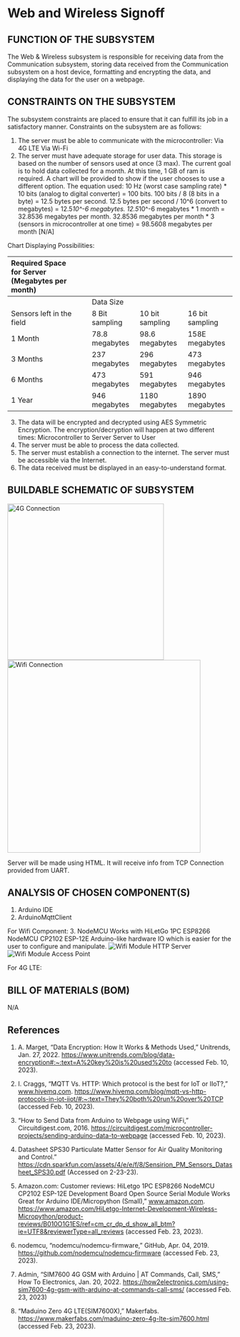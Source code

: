 # Web and Wireless Signoff
## FUNCTION OF THE SUBSYSTEM

The Web & Wireless subsystem is responsible for receiving data from the Communication subsystem, storing data received from the Communication subsystem on a host device, formatting and encrypting the data, and displaying the data for the user on a webpage.

## CONSTRAINTS ON THE SUBSYSTEM

The subsystem constraints are placed to ensure that it can fulfill its job in a satisfactory manner. Constraints on the subsystem are as follows:
1. The server must be able to communicate with the microcontroller:
Via 4G LTE
Via Wi-Fi
2. The server must have adequate storage for user data. This storage is based on the number of sensors used at once (3 max). The current goal is to hold data collected for a month. At this time, 1 GB of ram is required. A chart will be provided to show if the user chooses to use a different option. 
The equation used: 10 Hz (worst case sampling rate) * 10 bits (analog to digital converter) = 100 bits. 100 bits / 8 (8 bits in a byte) = 12.5 bytes per second. 12.5 bytes per second / 10^6 (convert to megabytes) = 12.5*10^-6 megabytes. 12.5*10^-6 megabytes * 1 month = 32.8536 megabytes per month. 32.8536 megabytes per month * 3 (sensors in microcontroller at one time) = 98.5608  megabytes per month [N/A]

Chart Displaying Possibilities:

|Required Space for Server (Megabytes per month)| | | | |
|:----|:----|:----|:----|:----|
| | |Data Size| | |
|Sensors left in the field| |8 Bit sampling|10 bit sampling|16 bit sampling|
|1 Month| |78.8 megabytes|98.6 megabytes|158E megabytes|
|3 Months| |237 megabytes|296 megabytes|473 megabytes|
|6 Months| |473 megabytes|591 megabytes|946 megabytes|
|1 Year| |946 megabytes|1180 megabytes|1890 megabytes|



3. The data will be encrypted and decrypted using AES Symmetric Encryption. The encryption/decryption will happen at two different times:
Microcontroller to Server
Server to User
4. The server must be able to process the data collected.
5. The server must establish a connection to the internet. The server must be accessible via the Internet.
6. The data received must be displayed in an easy-to-understand format.



## BUILDABLE SCHEMATIC OF SUBSYSTEM

<img width="350" alt="4G Connection" src="https://user-images.githubusercontent.com/110966922/219462337-5e72409b-17d1-4c59-8d68-eab86c8fda1f.png">
<img width="432" alt="Wifi Connection" src="https://user-images.githubusercontent.com/110966922/219462340-b16763c0-cbe4-4803-ba0f-be77fbb212e4.png">


Server will be made using HTML. It will receive info from TCP Connection provided from UART. 

## ANALYSIS OF CHOSEN COMPONENT(S)

1. Arduino IDE
2. ArduinoMqttClient

For Wifi Component:
3. NodeMCU
Works with HiLetGo 1PC ESP8266 NodeMCU CP2102 ESP-12E
Arduino-like hardware IO which is easier for the user to configure and manipulate. 
![Wifi Module HTTP Server](https://user-images.githubusercontent.com/110966922/221247686-2bc1a8b8-0a40-409c-804d-ef23eedf323f.png)
![Wifi Module Access Point](https://user-images.githubusercontent.com/110966922/221247710-097123f8-785a-4ec7-b119-68a5eb4fa8a0.png)


For 4G LTE:


## BILL OF MATERIALS (BOM)

N/A

## References
1. A. Marget, “Data Encryption: How It Works & Methods Used,” Unitrends, Jan. 27, 2022. https://www.unitrends.com/blog/data-encryption#:~:text=A%20key%20is%20used%20to (accessed Feb. 10, 2023).
‌
2. I. Craggs, “MQTT Vs. HTTP: Which protocol is the best for IoT or IIoT?,” www.hivemq.com. https://www.hivemq.com/blog/mqtt-vs-http-protocols-in-iot-iiot/#:~:text=They%20both%20run%20over%20TCP (accessed Feb. 10, 2023).
‌
3. “How to Send Data from Arduino to Webpage using WiFi,” Circuitdigest.com, 2016. https://circuitdigest.com/microcontroller-projects/sending-arduino-data-to-webpage (accessed Feb. 10, 2023).
‌
4. Datasheet SPS30 Particulate Matter Sensor for Air Quality Monitoring and Control.” https://cdn.sparkfun.com/assets/4/e/e/f/8/Sensirion_PM_Sensors_Datasheet_SPS30.pdf (Accessed on 2-23-23).

5. Amazon.com: Customer reviews: HiLetgo 1PC ESP8266 NodeMCU CP2102 ESP-12E Development Board Open Source Serial Module Works Great for Arduino IDE/Micropython (Small),” www.amazon.com. https://www.amazon.com/HiLetgo-Internet-Development-Wireless-Micropython/product-reviews/B010O1G1ES/ref=cm_cr_dp_d_show_all_btm?ie=UTF8&reviewerType=all_reviews (accessed Feb. 23, 2023).
‌
6. nodemcu, “nodemcu/nodemcu-firmware,” GitHub, Apr. 04, 2019. https://github.com/nodemcu/nodemcu-firmware (accessed Feb. 23, 2023).

7. Admin, “SIM7600 4G GSM with Arduino | AT Commands, Call, SMS,” How To Electronics, Jan. 20, 2022. https://how2electronics.com/using-sim7600-4g-gsm-with-arduino-at-commands-call-sms/ (accessed Feb. 23, 2023)
‌
8. “Maduino Zero 4G LTE(SIM7600X),” Makerfabs. https://www.makerfabs.com/maduino-zero-4g-lte-sim7600.html (accessed Feb. 23, 2023).

